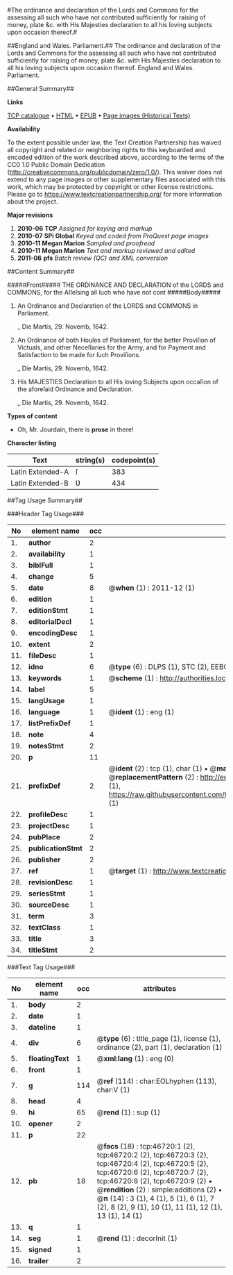 #The ordinance and declaration of the Lords and Commons for the assessing all such who have not contributed sufficiently for raising of money, plate &c. with His Majesties declaration to all his loving subjects upon occasion thereof.#

##England and Wales. Parliament.##
The ordinance and declaration of the Lords and Commons for the assessing all such who have not contributed sufficiently for raising of money, plate &c. with His Majesties declaration to all his loving subjects upon occasion thereof.
England and Wales. Parliament.

##General Summary##

**Links**

[TCP catalogue](http://www.ota.ox.ac.uk/tcp/)  • 
[HTML](http://tei.it.ox.ac.uk/tcp/Texts-HTML/free/A37/A37887.html)  • 
[EPUB](http://tei.it.ox.ac.uk/tcp/Texts-EPUB/free/A37/A37887.epub) • 
[Page images (Historical Texts)](https://historicaltexts.jisc.ac.uk/eebo-11202907e)

**Availability**

To the extent possible under law, the Text Creation Partnership has waived all copyright and related or neighboring rights to this keyboarded and encoded edition of the work described above, according to the terms of the CC0 1.0 Public Domain Dedication (http://creativecommons.org/publicdomain/zero/1.0/). This waiver does not extend to any page images or other supplementary files associated with this work, which may be protected by copyright or other license restrictions. Please go to https://www.textcreationpartnership.org/ for more information about the project.

**Major revisions**

1. __2010-06__ __TCP__ *Assigned for keying and markup*
1. __2010-07__ __SPi Global__ *Keyed and coded from ProQuest page images*
1. __2010-11__ __Megan Marion__ *Sampled and proofread*
1. __2010-11__ __Megan Marion__ *Text and markup reviewed and edited*
1. __2011-06__ __pfs__ *Batch review (QC) and XML conversion*

##Content Summary##

#####Front#####
THE ORDINANCE AND DECLARATION of the LORDS and COMMONS, for the Aſſeſsing all ſuch who have not cont
#####Body#####

1. An Ordinance and Declaration of the LORDS and COMMONS in Parliament.

    _ Die Martis, 29. Novemb, 1642.

1. An Ordinance of both Houſes of Parliament, for the better Proviſion of Victuals, and other Neceſſaries for the Army, and for Payment and Satisfaction to be made for ſuch Proviſions.

    _ Die Martis, 29. Novemb, 1642.

1. His MAJESTIES Declaration to all His loving Subjects upon occaſion of the aforeſaid Ordinance and Declaration.

    _ Die Martis, 29. Novemb, 1642.

**Types of content**

  * Oh, Mr. Jourdain, there is **prose** in there!

**Character listing**


|Text|string(s)|codepoint(s)|
|---|---|---|
|Latin Extended-A|ſ|383|
|Latin Extended-B|Ʋ|434|

##Tag Usage Summary##

###Header Tag Usage###

|No|element name|occ|attributes|
|---|---|---|---|
|1.|__author__|2||
|2.|__availability__|1||
|3.|__biblFull__|1||
|4.|__change__|5||
|5.|__date__|8| @__when__ (1) : 2011-12 (1)|
|6.|__edition__|1||
|7.|__editionStmt__|1||
|8.|__editorialDecl__|1||
|9.|__encodingDesc__|1||
|10.|__extent__|2||
|11.|__fileDesc__|1||
|12.|__idno__|6| @__type__ (6) : DLPS (1), STC (2), EEBO-CITATION (1), OCLC (1), VID (1)|
|13.|__keywords__|1| @__scheme__ (1) : http://authorities.loc.gov/ (1)|
|14.|__label__|5||
|15.|__langUsage__|1||
|16.|__language__|1| @__ident__ (1) : eng (1)|
|17.|__listPrefixDef__|1||
|18.|__note__|4||
|19.|__notesStmt__|2||
|20.|__p__|11||
|21.|__prefixDef__|2| @__ident__ (2) : tcp (1), char (1)  •  @__matchPattern__ (2) : ([0-9\-]+):([0-9IVX]+) (1), (.+) (1)  •  @__replacementPattern__ (2) : http://eebo.chadwyck.com/downloadtiff?vid=$1&page=$2 (1), https://raw.githubusercontent.com/textcreationpartnership/Texts/master/tcpchars.xml#$1 (1)|
|22.|__profileDesc__|1||
|23.|__projectDesc__|1||
|24.|__pubPlace__|2||
|25.|__publicationStmt__|2||
|26.|__publisher__|2||
|27.|__ref__|1| @__target__ (1) : http://www.textcreationpartnership.org/docs/. (1)|
|28.|__revisionDesc__|1||
|29.|__seriesStmt__|1||
|30.|__sourceDesc__|1||
|31.|__term__|3||
|32.|__textClass__|1||
|33.|__title__|3||
|34.|__titleStmt__|2||


###Text Tag Usage###

|No|element name|occ|attributes|
|---|---|---|---|
|1.|__body__|2||
|2.|__date__|1||
|3.|__dateline__|1||
|4.|__div__|6| @__type__ (6) : title_page (1), license (1), ordinance (2), part (1), declaration (1)|
|5.|__floatingText__|1| @__xml:lang__ (1) : eng (0)|
|6.|__front__|1||
|7.|__g__|114| @__ref__ (114) : char:EOLhyphen (113), char:V (1)|
|8.|__head__|4||
|9.|__hi__|65| @__rend__ (1) : sup (1)|
|10.|__opener__|2||
|11.|__p__|22||
|12.|__pb__|18| @__facs__ (18) : tcp:46720:1 (2), tcp:46720:2 (2), tcp:46720:3 (2), tcp:46720:4 (2), tcp:46720:5 (2), tcp:46720:6 (2), tcp:46720:7 (2), tcp:46720:8 (2), tcp:46720:9 (2)  •  @__rendition__ (2) : simple:additions (2)  •  @__n__ (14) : 3 (1), 4 (1), 5 (1), 6 (1), 7 (2), 8 (2), 9 (1), 10 (1), 11 (1), 12 (1), 13 (1), 14 (1)|
|13.|__q__|1||
|14.|__seg__|1| @__rend__ (1) : decorInit (1)|
|15.|__signed__|1||
|16.|__trailer__|2||
